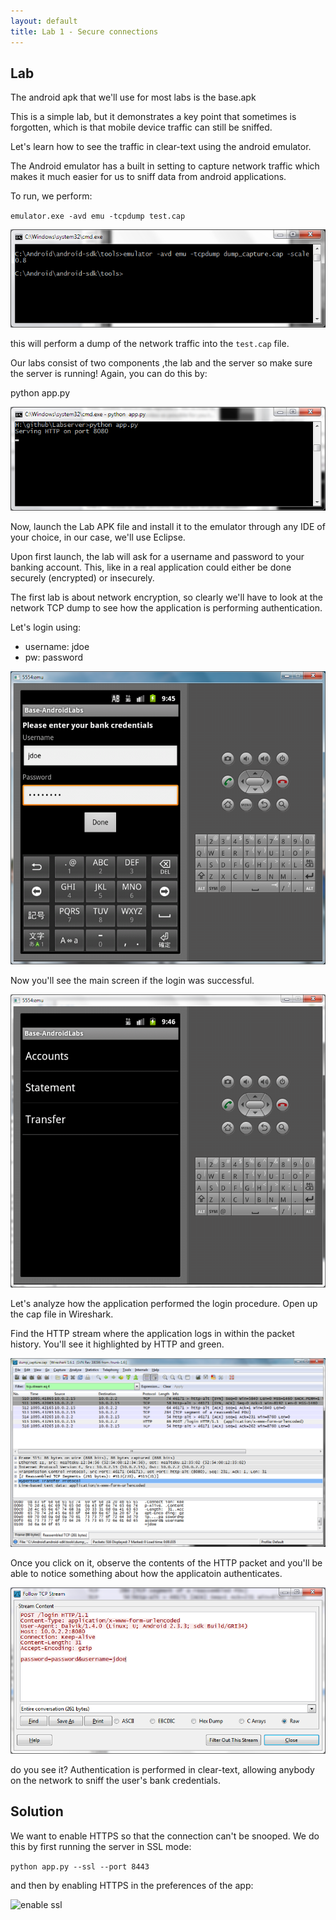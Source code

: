 ```yaml
---
layout: default
title: Lab 1 - Secure connections
---
```


## Lab

The android apk that we'll use for most labs is the base.apk

This is a simple lab, but it demonstrates a key point that sometimes is forgotten, which is that mobile device traffic can still be sniffed.

Let's learn how to see the traffic in clear-text using the android emulator.

The Android emulator has a built in setting to capture network traffic which makes it much easier for us to sniff data from android applications.

To run, we perform:

`emulator.exe -avd emu -tcpdump test.cap`

![emulator](img/1_emulatorrun.png)

this will perform a dump of the network traffic into the `test.cap` file.

Our labs consist of two components ,the lab and the server so make sure the server is running! Again, you can do this by:

python app.py
        
![lab server](img/1_labserver.png)
        
Now, launch the Lab APK file and install it to the emulator through any IDE of your choice, in our case, we'll use Eclipse.

Upon first launch, the lab will ask for a username and password to your banking account.  This, like in a real application could either be done securely (encrypted) or insecurely.

The first lab is about network encryption, so clearly we'll have to look at the network TCP dump to see how the application is performing authentication.

Let's login using:

 * username: jdoe
 * pw: password

![login](img/1_login.png)

Now you'll see the main screen if the login was successful.

![main screen](img/1_mainscreen.png)

Let's analyze how the application performed the login procedure.  Open up the cap file in Wireshark.

Find the HTTP stream where the application logs in within the packet history.  You'll see it highlighted by HTTP and green.

![wireshark](img/1_wireshark.png)

Once you click on it, observe the contents of the HTTP packet and you'll be able to notice something about how the applicatoin authenticates.

![wireshark packet](img/1_wirepacket.png)

do you see it? Authentication is performed in clear-text, allowing anybody on the network to sniff the user's bank credentials.

## Solution

We want to enable HTTPS so that the connection can't be snooped.  We
do this by first running the server in SSL mode:

`python app.py --ssl --port 8443`

and then by enabling HTTPS in the preferences of the app:

![enable ssl](img/1_enable_https)
